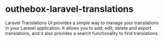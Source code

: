 # outhebox-laravel-translations
Laravel Translations UI provides a simple way to manage your translations in your Laravel application. It allows you to add, edit, delete and export translations, and it also provides a search functionality to find translations.
